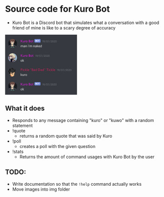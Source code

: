 # Source code for Kuro Bot

- Kuro Bot is a Discord bot that simulates what a conversation with a good friend of mine is like to a scary degree of accuracy

<img src="README.assets/image-20200729124534865.png" alt="image-20200729124534865" style="zoom:80%;" />



## What it does

- Responds to any message containing "kuro" or "kuwo" with a random statement
- !quote
    - returns a random quote that was said by Kuro
- !poll
    - creates a poll with the given question
- !stats
    - Returns the amount of command usages with Kuro Bot by the user





## TODO:

- Write documentation so that the `!help` command actually works
- Move images into img folder